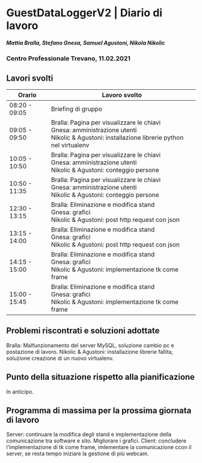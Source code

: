 # GuestDataLoggerV2 | Diario di lavoro
##### Mattia Bralla, Stefano Gnesa, Samuel Agustoni, Nikola Nikolic
### Centro Professionale Trevano, 11.02.2021

## Lavori svolti


|Orario        |Lavoro svolto                            |
|--------------|-----------------------------------------|
|08:20 - 09:05 | Briefing di gruppo |
|09:05 - 09:50 | Bralla: Pagina per visualizzare le chiavi<br>Gnesa: amministrazione utenti<br>Nikolic & Agustoni: installazione librerie python nel virtualenv |
|10:05 - 10:50 | Bralla: Pagina per visualizzare le chiavi<br>Gnesa: amministrazione utenti<br>Nikolic & Agustoni: conteggio persone|
|10:50 - 11:35 | Bralla: Pagina per visualizzare le chiavi<br>Gnesa: amministrazione utenti<br>Nikolic & Agustoni: conteggio persone|
|12:30 - 13:15 | Bralla: Eliminazione e modifica stand<br>Gnesa: grafici<br>Nikolic & Agustoni: post http request con json |
|13:15 - 14:00 | Bralla: Eliminazione e modifica stand<br>Gnesa: grafici<br>Nikolic & Agustoni: post http request con json|
|14:15 - 15:00 | Bralla: Eliminazione e modifica stand<br>Gnesa: grafici<br>Nikolic & Agustoni: implementazione tk come frame|
|15:00 - 15:45 | Bralla: Eliminazione e modifica stand<br>Gnesa: grafici<br>Nikolic & Agustoni: implementazione tk come frame|
##  Problemi riscontrati e soluzioni adottate
Bralla: Malfunzionamento del server MySQL, soluzione cambio pc e postazione di lavoro.
Nikolic & Agustoni: installazione librerie fallita, soluzione creazione di un nuovo virtualenv.

##  Punto della situazione rispetto alla pianificazione
In anticipo.

## Programma di massima per la prossima giornata di lavoro
Server: continuare la modifica degli stand e implementazione della comunicazione tra software e sito. Migliorare i grafici.
Client: concludere l'implementazione di tk come frame, imlementare la comunicazione ccon il server, se resta tempo iniziare la gestione di più webcam.

